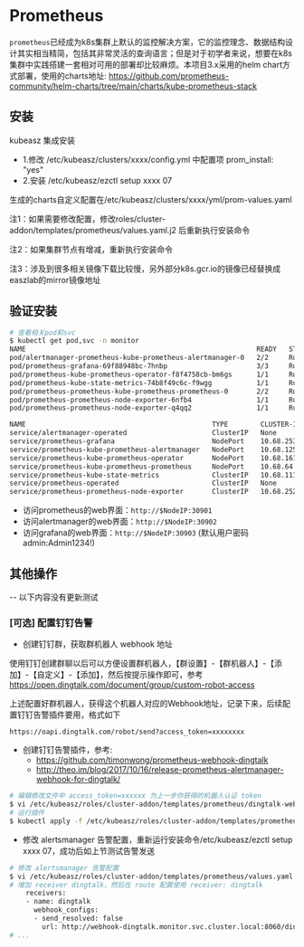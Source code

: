 # Prometheus
`prometheus`已经成为k8s集群上默认的监控解决方案，它的监控理念、数据结构设计其实相当精简，包括其非常灵活的查询语言；但是对于初学者来说，想要在k8s集群中实践搭建一套相对可用的部署却比较麻烦。本项目3.x采用的helm chart方式部署，使用的charts地址: https://github.com/prometheus-community/helm-charts/tree/main/charts/kube-prometheus-stack

## 安装

kubeasz 集成安装

- 1.修改 /etc/kubeasz/clusters/xxxx/config.yml 中配置项 prom_install: "yes"
- 2.安装 /etc/kubeasz/ezctl setup xxxx 07

生成的charts自定义配置在/etc/kubeasz/clusters/xxxx/yml/prom-values.yaml

注1：如果需要修改配置，修改roles/cluster-addon/templates/prometheus/values.yaml.j2 后重新执行安装命令

注2：如果集群节点有增减，重新执行安装命令

注3：涉及到很多相关镜像下载比较慢，另外部分k8s.gcr.io的镜像已经替换成easzlab的mirror镜像地址

## 验证安装

``` bash 
# 查看相关pod和svc
$ kubectl get pod,svc -n monitor
NAME                                                         READY   STATUS    RESTARTS   AGE
pod/alertmanager-prometheus-kube-prometheus-alertmanager-0   2/2     Running   0          160m
pod/prometheus-grafana-69f88948bc-7hnbp                      3/3     Running   0          160m
pod/prometheus-kube-prometheus-operator-f8f4758cb-bm6gs      1/1     Running   0          160m
pod/prometheus-kube-state-metrics-74b8f49c6c-f9wgg           1/1     Running   0          160m
pod/prometheus-prometheus-kube-prometheus-prometheus-0       2/2     Running   0          160m
pod/prometheus-prometheus-node-exporter-6nfb4                1/1     Running   0          160m
pod/prometheus-prometheus-node-exporter-q4qq2                1/1     Running   0          160m

NAME                                              TYPE        CLUSTER-IP      EXTERNAL-IP   PORT(S)                      AGE
service/alertmanager-operated                     ClusterIP   None            <none>        9093/TCP,9094/TCP,9094/UDP   160m
service/prometheus-grafana                        NodePort    10.68.253.23    <none>        80:30903/TCP                 160m
service/prometheus-kube-prometheus-alertmanager   NodePort    10.68.125.191   <none>        9093:30902/TCP               160m
service/prometheus-kube-prometheus-operator       NodePort    10.68.161.218   <none>        443:30900/TCP                160m
service/prometheus-kube-prometheus-prometheus     NodePort    10.68.64.217    <none>        9090:30901/TCP               160m
service/prometheus-kube-state-metrics             ClusterIP   10.68.111.106   <none>        8080/TCP                     160m
service/prometheus-operated                       ClusterIP   None            <none>        9090/TCP                     160m
service/prometheus-prometheus-node-exporter       ClusterIP   10.68.252.83    <none>        9100/TCP                     160m
```

- 访问prometheus的web界面：`http://$NodeIP:30901`
- 访问alertmanager的web界面：`http://$NodeIP:30902`
- 访问grafana的web界面：`http://$NodeIP:30903` (默认用户密码 admin:Admin1234!)

## 其他操作

-- 以下内容没有更新测试

### [可选] 配置钉钉告警

- 创建钉钉群，获取群机器人 webhook 地址

使用钉钉创建群聊以后可以方便设置群机器人，【群设置】-【群机器人】-【添加】-【自定义】-【添加】，然后按提示操作即可，参考 https://open.dingtalk.com/document/group/custom-robot-access

上述配置好群机器人，获得这个机器人对应的Webhook地址，记录下来，后续配置钉钉告警插件要用，格式如下

```
https://oapi.dingtalk.com/robot/send?access_token=xxxxxxxx
```

- 创建钉钉告警插件，参考:
  - https://github.com/timonwong/prometheus-webhook-dingtalk
  - http://theo.im/blog/2017/10/16/release-prometheus-alertmanager-webhook-for-dingtalk/

``` bash
# 编辑修改文件中 access_token=xxxxxx 为上一步你获得的机器人认证 token
$ vi /etc/kubeasz/roles/cluster-addon/templates/prometheus/dingtalk-webhook.yaml
# 运行插件
$ kubectl apply -f /etc/kubeasz/roles/cluster-addon/templates/prometheus/dingtalk-webhook.yaml
```

- 修改 alertsmanager 告警配置，重新运行安装命令/etc/kubeasz/ezctl setup xxxx 07，成功后如上节测试告警发送

``` bash
# 修改 alertsmanager 告警配置
$ vi /etc/kubeasz/roles/cluster-addon/templates/prometheus/values.yaml.j2 
# 增加 receiver dingtalk，然后在 route 配置使用 receiver: dingtalk
    receivers:
    - name: dingtalk
      webhook_configs:
      - send_resolved: false
        url: http://webhook-dingtalk.monitor.svc.cluster.local:8060/dingtalk/webhook1/send
# ...
```
